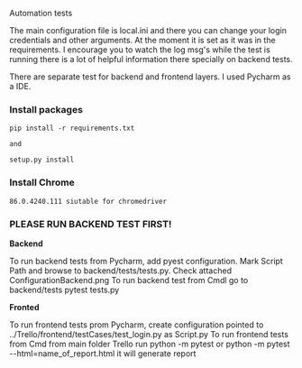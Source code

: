 Automation tests

The main configuration file is local.ini and there you can change your login credentials and other arguments. 
At the moment it is set as it was in the requirements. I encourage you to watch the log msg's while the test is running
there is a lot of helpful information there specially on backend tests.

There are separate test for backend and frontend layers. I used Pycharm as a IDE.

### Install packages
```
pip install -r requirements.txt

and

setup.py install

```

### Install Chrome
```
86.0.4240.111 siutable for chromedriver 

```



### PLEASE RUN BACKEND TEST FIRST!
**Backend**

To run backend tests from Pycharm, add pyest configuration.
Mark Script Path and browse to backend/tests/tests.py. Check attached ConfigurationBackend.png
To run backend test from Cmdl go to backend/tests pytest tests.py

**Fronted**

To run frontend tests prom Pycharm, create configuration pointed to ../Trello/frontend/testCases/test_login.py as Script.py
To run frontend tests from Cmd from main folder Trello run 
python -m pytest
or
python -m pytest --html=name_of_report.html it will generate report




